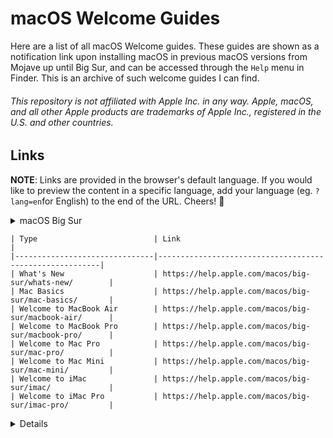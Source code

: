 # macOS Welcome Guides

Here are a list of all macOS Welcome guides. These guides are shown as a notification link upon installing macOS in previous macOS versions from Mojave up until Big Sur, and can be accessed through the ```Help``` menu in Finder. This is an archive of such welcome guides I can find. 

###### *This repository is not affiliated with Apple Inc. in any way. Apple, macOS, and all other Apple products are trademarks of Apple Inc., registered in the U.S. and other countries.*

## Links 

**NOTE**: Links are provided in the browser's default language. If you would like to preview the content in a specific language, add your language (eg. ```?lang=en```for English) to the end of the URL. Cheers! 🥂

<details>
  <summary>macOS Big Sur<summary>
    
    | Type                          | Link                                                    |
    |-------------------------------|---------------------------------------------------------|
    | What's New                    | https://help.apple.com/macos/big-sur/whats-new/        |
    | Mac Basics                    | https://help.apple.com/macos/big-sur/mac-basics/       | 
    | Welcome to MacBook Air        | https://help.apple.com/macos/big-sur/macbook-air/      |
    | Welcome to MacBook Pro        | https://help.apple.com/macos/big-sur/macbook-pro/      |
    | Welcome to Mac Pro            | https://help.apple.com/macos/big-sur/mac-pro/          |
    | Welcome to Mac Mini           | https://help.apple.com/macos/big-sur/mac-mini/         |
    | Welcome to iMac               | https://help.apple.com/macos/big-sur/imac/             |
    | Welcome to iMac Pro           | https://help.apple.com/macos/big-sur/imac-pro/         |
    
<details>

<details>
  <summary>macOS Catalina<summary>
    
    | Type                          | Link                                                    |
    |-------------------------------|---------------------------------------------------------|
    | What's New                    | https://help.apple.com/macos/catalina/whats-new/        |
    | Mac Basics                    | https://help.apple.com/macos/catalina/mac-basics/       | 
    | Welcome to MacBook Air        | https://help.apple.com/macos/catalina/macbook-air/      |
    | Welcome to MacBook Pro        | https://help.apple.com/macos/catalina/macbook-pro/      |
    | Welcome to Mac Pro            | https://help.apple.com/macos/catalina/mac-pro/          |
    | Welcome to Mac Mini           | https://help.apple.com/macos/catalina/mac-mini/         |
    | Welcome to iMac               | https://help.apple.com/macos/catalina/imac/             |
    | Welcome to iMac Pro           | https://help.apple.com/macos/catalina/imac-pro/         |
    
<details>

<details>
  <summary>macOS Mojave<summary>
    
    | Type                          | Link                                                  |
    |-------------------------------|-------------------------------------------------------|
    | Welcome to MacBook Air        | https://help.apple.com/macos/mojave/macbook-air/      |
    | Welcome to Mac Mini           | https://help.apple.com/macos/mojave/mac-mini/         |
    
<details>

## Changelog 

<details>
<summary>Click to expand</summary>

## 2025-03-10
- Added macOS Mojave, macOS Big Sur, and macOS Catalina. If there's anything I missed, feel free to tell me! 

</details>
